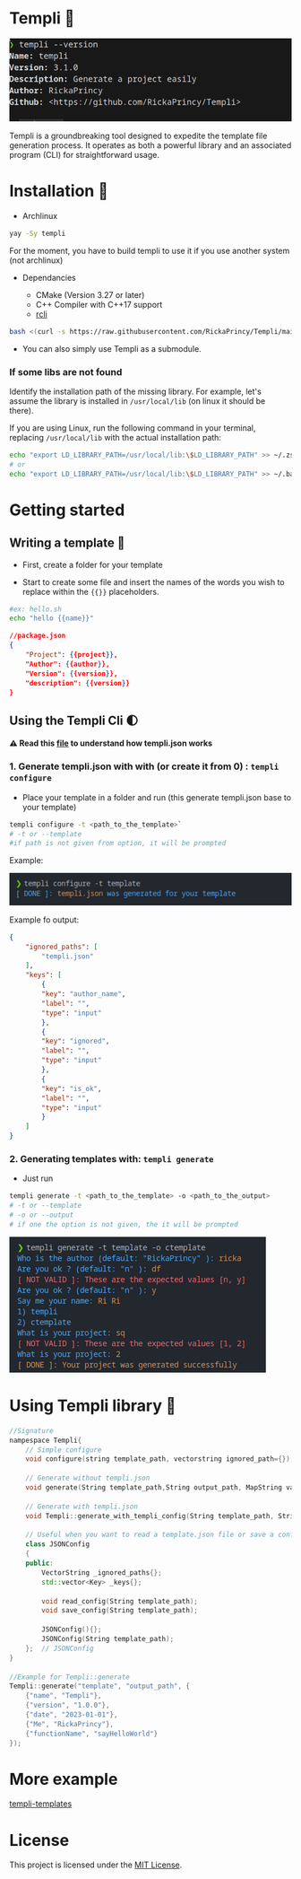 # Templi :memo: 

![templi](images/version.png)

Templi is a groundbreaking tool designed to expedite the template file generation process. It operates as both a powerful library and an associated program (CLI) for straightforward usage.

# Installation :seedling:

- Archlinux

```bash
yay -Sy templi
```
For the moment, you have to build templi to use it if you use another system (not archlinux)

- Dependancies

    - CMake (Version 3.27 or later)
    - C++ Compiler with C++17 support
    - [rcli](https://github.com/RickaPrincy/rcli)

```bash
bash <(curl -s https://raw.githubusercontent.com/RickaPrincy/Templi/main/install.sh)
```

- You can also simply use Templi as a submodule.

### If some libs are not found

Identify the installation path of the missing library. For example, let's assume the library is installed in `/usr/local/lib` (on linux it should be there).

If you are using Linux, run the following command in your terminal, replacing `/usr/local/lib` with the actual installation path:

```bash
echo "export LD_LIBRARY_PATH=/usr/local/lib:\$LD_LIBRARY_PATH" >> ~/.zshrc
# or
echo "export LD_LIBRARY_PATH=/usr/local/lib:\$LD_LIBRARY_PATH" >> ~/.bashrc
```

# Getting started

## Writing a template :rocket:

- First, create a folder for your template

- Start to create some file and insert the names of the words you wish to replace within the `{{}}` placeholders.

```bash
#ex: hello.sh 
echo "hello {{name}}"
```

```json
//package.json
{
    "Project": {{project}},
    "Author": {{author}},
    "Version": {{version}},
    "description": {{version}}
}
```
## Using the Templi Cli :first_quarter_moon: 
#### :warning: Read this [file](./templi.json.md) to understand how templi.json works

### 1. Generate templi.json with with (or create it from 0) : `templi configure`

- Place your template in a folder and run  (this generate templi.json base to your template)
```bash
templi configure -t <path_to_the_template>` 
# -t or --template
#if path is not given from option, it will be prompted 
```

Example: 

![configure template](images/configure.png)

Example fo output:

```json
{
    "ignored_paths": [
        "templi.json"
    ],
    "keys": [
        {
        "key": "author_name",
        "label": "",
        "type": "input"
        },
        {
        "key": "ignored",
        "label": "",
        "type": "input"
        },
        {
        "key": "is_ok",
        "label": "",
        "type": "input"
        }
    ] 
}
```

### 2. Generating templates with: `templi generate` 

- Just run
```bash
templi generate -t <path_to_the_template> -o <path_to_the_output>
# -t or --template
# -o or --output
# if one the option is not given, the it will be prompted 
```  

![configure template](images/generate.png)

# Using Templi library :palm_tree:

```c++
//Signature
nampespace Templi{
    // Simple configure
    void configure(string template_path, vectorstring ignored_path={});

    // Generate without templi.json
    void generate(String template_path,String output_path, MapString values, VectorString ignored_path = {});

    // Generate with templi.json
    void Templi::generate_with_templi_config(String template_path, String output_path);
    
    // Useful when you want to read a template.json file or save a config
	class JSONConfig
	{
	public:
		VectorString _ignored_paths{};
		std::vector<Key> _keys{};

		void read_config(String template_path);
		void save_config(String template_path);

		JSONConfig(){};
		JSONConfig(String template_path);
	};	// JSONConfig
}

//Example for Templi::generate
Templi::generate("template", "output_path", {
    {"name", "Templi"},
    {"version", "1.0.0"},
    {"date", "2023-01-01"},
    {"Me", "RickaPrincy"},
    {"functionName", "sayHelloWorld"}
});
```

# More example

[templi-templates](https://github.com/RickaPrincy/templi-templates)

# License

This project is licensed under the [MIT License](License.txt).
